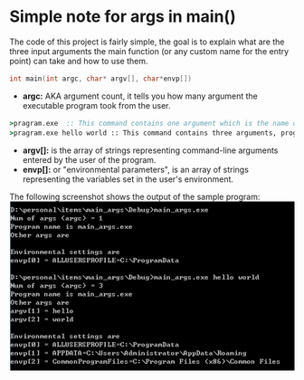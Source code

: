 # Simple note for args in main()
The code of this project is fairly simple, the goal is to explain what are the three input arguments the main function (or any custom name for the entry point) can take and how to use them.
```C++
int main(int argc, char* argv[], char*envp[])
```
* **argc:** AKA argument count, it tells you how many argument the executable program took from the user.
```bat
>pragram.exe  :: This command contains one argument which is the name of the program itself 
>pragram.exe hello world :: This command contains three arguments, program name: "pragram.exe", "hello" and "world", which separated with spaces 
```
* **argv[]:** is the array of strings representing command-line arguments entered by the user of the program.
* **envp[]:** or "environmental parameters", is an array of strings representing the variables set in the user's environment.

The following screenshot shows the output of the sample program:
![screenshot](https://github.com/Weikang01/args_of_main/blob/master/static/windows_cmd.png "screenshot")
